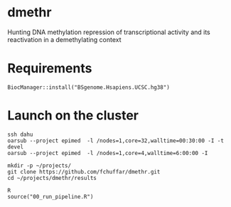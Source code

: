 # dmethr
Hunting DNA methylation repression of transcriptional activity and its reactivation in a demethylating context

# Requirements

```
BiocManager::install("BSgenome.Hsapiens.UCSC.hg38")
```

# Launch on the cluster

```
ssh dahu
oarsub --project epimed  -l /nodes=1,core=32,walltime=00:30:00 -I -t devel
oarsub --project epimed  -l /nodes=1,core=4,walltime=6:00:00 -I 

mkdir -p ~/projects/
git clone https://github.com/fchuffar/dmethr.git
cd ~/projects/dmethr/results

R
source("00_run_pipeline.R")
```
